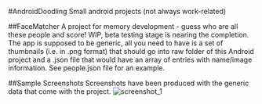 #AndroidDoodling
Small android projects (not always work-related)

##FaceMatcher
A project for memory development - guess who are all these people and score! WIP, beta testing stage is nearing the completion. The app is supposed to be generic, all you need to have is a set of thumbnails (i.e. in .png format) that should go into raw folder of this Android project and a .json file that would have an array of entries with name/image information. See people.json file for an example.

##Sample Screenshots
Screenshots have been produced with the generic data that come with the project.
![screenshot_1](docs/FaceMatcher_screenshot01.png)
